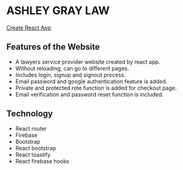 # ASHLEY GRAY LAW

[Create React App](https://github.com/facebook/create-react-app)

## Features of the Website
- A lawyers service provider website created by react app.
- Without reloading, can go to different pages.
- Includes login, signup and signout process.
- Email password and google authentication feature is added.
- Private and protected rote function is added for checkout page.
- Email verification and password reset function is included.

 ## Technology
 - React router
 - Firebase
 - Bootstrap
 - React bootstrap
 - React toastify
 - React firebase hooks



